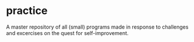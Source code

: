practice
========

A master repository of all (small) programs made in response to challenges and excercises on the quest for self-improvement.
